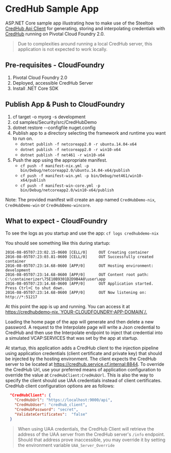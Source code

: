 ﻿# CredHub Sample App

ASP.NET Core sample app illustrating how to make use of the Steeltoe [CredHub Api Client](https://github.com/SteeltoeOSS/Security) for generating, storing and interpolating credentials with [CredHub](https://github.com/cloudfoundry-incubator/credhub) running on Pivotal Cloud Foundry 2.0.

> Due to complexities around running a local CredHub server, this application is not expected to work locally.

## Pre-requisites - CloudFoundry

1. Pivotal Cloud Foundry 2.0
1. Deployed, accessible CredHub Server
1. Install .NET Core SDK

## Publish App & Push to CloudFoundry

1. cf target -o myorg -s development
1. cd samples/Security/src/CredHubDemo
1. dotnet restore --configfile nuget.config
1. Publish app to a directory selecting the framework and runtime you want to run on.
    * `dotnet publish -f netcoreapp2.0 -r ubuntu.14.04-x64`
    * `dotnet publish -f netcoreapp2.0 -r win10-x64`
    * `dotnet publish -f net461 -r win10-x64`
1. Push the app using the appropriate manifest.
    * `cf push -f manifest-nix.yml -p bin/Debug/netcoreapp2.0/ubuntu.14.04-x64/publish`
    * `cf push -f manifest-win.yml -p bin/Debug/net461/win10-x64/publish`
    * `cf push -f manifest-win-core.yml -p bin/Debug/netcoreapp2.0/win10-x64/publish`

Note: The provided manifest will create an app named `CredHubDemo-nix`, `CredHubDemo-win` or `CredHubDemo-wincore`.

## What to expect - CloudFoundry

To see the logs as you startup and use the app: `cf logs credhubdemo-nix`

You should see something like this during startup:

```text
2016-08-05T07:23:02.15-0600 [CELL/0]     OUT Creating container
2016-08-05T07:23:03.81-0600 [CELL/0]     OUT Successfully created container
2016-08-05T07:23:14.68-0600 [APP/0]      OUT Hosting environment: development
2016-08-05T07:23:14.68-0600 [APP/0]      OUT Content root path: C:\containerizer\75E10B9301D2D9B4A8\user\app
2016-08-05T07:23:14.68-0600 [APP/0]      OUT Application started. Press Ctrl+C to shut down.
2016-08-05T07:23:14.68-0600 [APP/0]      OUT Now listening on: http://*:51217
```

At this point the app is up and running.  You can access it at <https://credhubdemo-nix.`YOUR-CLOUDFOUNDRY-APP-DOMAIN`/.>

Loading the home page of the app will generate and then delete a new password. A request to the Interpolate page will write a Json credential to CredHub and then use the Interpolate endpoint to inject that credential into a simulated VCAP:SERVICES that was set by the app at startup.

At startup, this application adds a CredHub client to the injection pipeline using application credentials (client certificate and private key) that should be injected by the hosting environment. The client expects the CredHub server to be located at <https://credhub.service.cf.internal:8844>. To override the CredHub Url, use your preferred means of application configuration to override the value at `CredHubClient:CredHubUrl`. This is also the way to specify the client should use UAA credentials instead of client certificates. CredHub client configuration options are as follows:

```json
  "CredHubClient": {
    "CredHubUrl": "https://localhost:9000/api",
    "CredHubUser": "credhub_client",
    "CredHubPassword": "secret",
    "ValidateCertificates":  "false"
  }
```

> When using UAA credentials, the CredHub Client will retrieve the address of the UAA server from the CredHub server's `/info` endpoint. Should that address prove inaccessible, you may override it by setting the environment variable `UAA_Server_Override`
